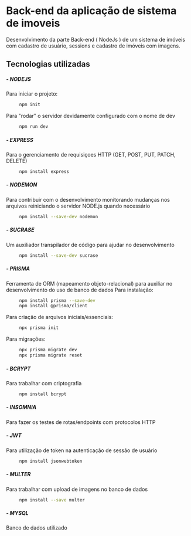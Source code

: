 # Back-end da aplicação de sistema de imoveis

Desenvolvimento da parte Back-end ( NodeJs ) de um sistema de imóveis com cadastro de usuário, sessions e cadastro de imóveis com imagens. 


## Tecnologias utilizadas

##### - NODEJS
Para iniciar o projeto:
```bash
     npm init
```
Para "rodar" o servidor devidamente configurado com o nome de dev
```bash
     npm run dev
```

##### - EXPRESS
Para o gerenciamento de requisiçoes HTTP (GET, POST, PUT, PATCH, DELETE)
```bash
     npm install express
```

##### - NODEMON
Para contribuir com o desenvolvimento monitorando mudanças nos arquivos reiniciando o servidor NODE.js quando necessário
```bash
     npm install --save-dev nodemon
```

##### - SUCRASE
Um auxiliador transpilador de código para ajudar no desenvolvimento
```bash
     npm install --save-dev sucrase
```

##### - PRISMA
Ferramenta de ORM (mapeamento objeto-relacional) para auxiliar no desenvolvimento do uso de banco de dados
Para instalação:
```bash
     npm install prisma --save-dev
     npm install @prisma/client
```
Para criação de arquivos iniciais/essenciais:
```bash
     npx prisma init
```
Para migrações:
```bash
     npx prisma migrate dev
     npx prisma migrate reset
```

##### - BCRYPT
Para trabalhar com criptografia
```bash
     npm install bcrypt
 ```

##### - INSOMNIA
Para fazer os testes de rotas/endpoints com protocolos HTTP

##### - JWT
Para utilização de token na autenticação de sessão de usuário
```bash
     npm install jsonwebtoken
```

##### - MULTER
Para trabalhar com upload de imagens no banco de dados
```bash
     npm install --save multer
```

##### - MYSQL
Banco de dados utilizado
